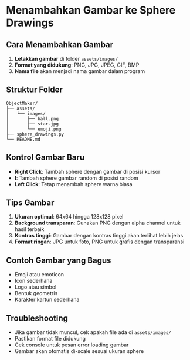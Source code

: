 # Menambahkan Gambar ke Sphere Drawings

## Cara Menambahkan Gambar

1. **Letakkan gambar** di folder `assets/images/`
2. **Format yang didukung**: PNG, JPG, JPEG, GIF, BMP
3. **Nama file** akan menjadi nama gambar dalam program

## Struktur Folder
```
ObjectMaker/
├── assets/
│   └── images/
│       ├── ball.png
│       ├── star.jpg
│       └── emoji.png
├── sphere_drawings.py
└── README.md
```

## Kontrol Gambar Baru

- **Right Click**: Tambah sphere dengan gambar di posisi kursor
- **I**: Tambah sphere gambar random di posisi random
- **Left Click**: Tetap menambah sphere warna biasa

## Tips Gambar

1. **Ukuran optimal**: 64x64 hingga 128x128 pixel
2. **Background transparan**: Gunakan PNG dengan alpha channel untuk hasil terbaik
3. **Kontras tinggi**: Gambar dengan kontras tinggi akan terlihat lebih jelas
4. **Format ringan**: JPG untuk foto, PNG untuk grafis dengan transparansi

## Contoh Gambar yang Bagus

- Emoji atau emoticon
- Icon sederhana
- Logo atau simbol
- Bentuk geometris
- Karakter kartun sederhana

## Troubleshooting

- Jika gambar tidak muncul, cek apakah file ada di `assets/images/`
- Pastikan format file didukung
- Cek console untuk pesan error loading gambar
- Gambar akan otomatis di-scale sesuai ukuran sphere
